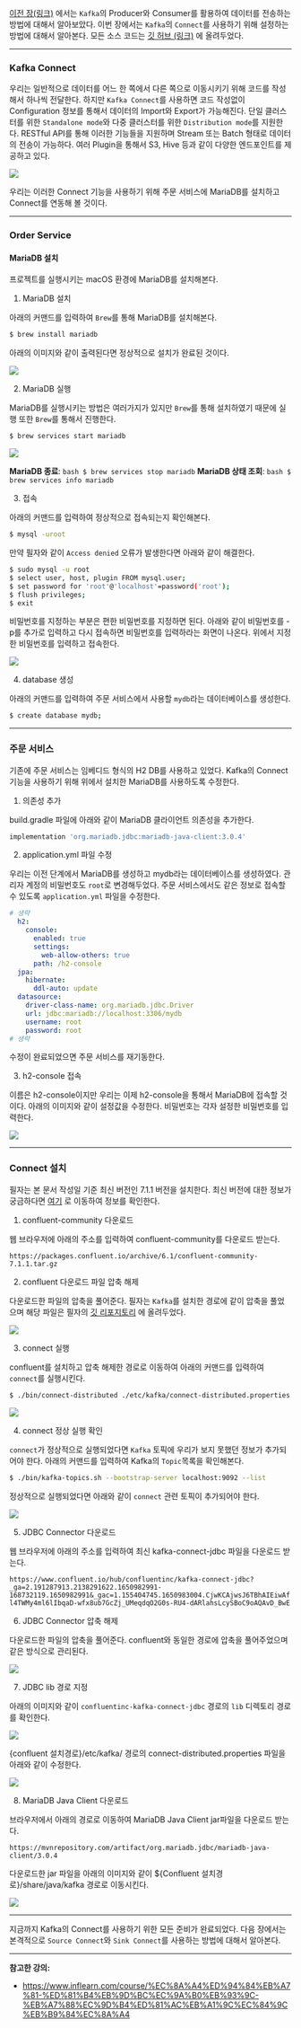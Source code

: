 [이전 장(링크)](https://imprint.tistory.com/232) 에서는 `Kafka`의 Producer와 Consumer를 활용하여 데이터를 전송하는 방법에 대해서 알아보았다.
이번 장에서는 `Kafka`의 `Connect`를 사용하기 위해 설정하는 방법에 대해서 알아본다.
모든 소스 코드는 [깃 허브 (링크)](https://github.com/roy-zz/spring-cloud) 에 올려두었다.

---

### Kafka Connect

우리는 일반적으로 데이터를 어느 한 쪽에서 다른 쪽으로 이동시키기 위해 코드를 작성해서 하나씩 전달한다.
하지만 `Kafka Connect`를 사용하면 코드 작성없이 Configuration 정보를 통해서 데이터의 Import와 Export가 가능해진다.
단일 클러스터를 위한 `Standalone mode`와 다중 클러스터를 위한 `Distribution mode`를 지원한다.
RESTful API를 통해 이러한 기능들을 지원하며 Stream 또는 Batch 형태로 데이터의 전송이 가능하다.
여러 Plugin을 통해서 S3, Hive 등과 같이 다양한 엔드포인트를 제공하고 있다.

![](connect_image/connector-flow.png)

우리는 이러한 Connect 기능을 사용하기 위해 주문 서비스에 MariaDB를 설치하고 Connect를 연동해 볼 것이다.

---

### Order Service

#### MariaDB 설치

프로젝트를 실행시키는 macOS 환경에 MariaDB를 설치해본다.

1. MariaDB 설치

아래의 커맨드를 입력하여 `Brew`를 통해 MariaDB를 설치해본다.

```bash
$ brew install mariadb
```

아래의 이미지와 같이 출력된다면 정상적으로 설치가 완료된 것이다.

![](connect_image/installed-mariadb.png)

2. MariaDB 실행

MariaDB를 실행시키는 방법은 여러가지가 있지만 `Brew`를 통해 설치하였기 때문에 실행 또한 `Brew`를 통해서 진행한다.

```bash 
$ brew services start mariadb
```

![](connect_image/started-mariadb.png)

**MariaDB 종료**: ```bash $ brew services stop mariadb```
**MariaDB 상태 조회**: ```bash $ brew services info mariadb```

3. 접속

아래의 커맨드를 입력하여 정상적으로 접속되는지 확인해본다.

```bash
$ mysql -uroot
```

만약 필자와 같이 `Access denied` 오류가 발생한다면 아래와 같이 해결한다.

```bash
$ sudo mysql -u root
$ select user, host, plugin FROM mysql.user;
$ set password for 'root'@'localhost'=password('root');
$ flush privileges;
$ exit
```

비밀번호를 지정하는 부분은 편한 비밀번호를 지정하면 된다.
아래와 같이 비밀번호를 -p를 추가로 입력하고 다시 접속하면 비밀번호를 입력하라는 화면이 나온다.
위에서 지정한 비밀번호를 입력하고 접속한다.

![](connect_image/renew-mariadb-password.png)

4. database 생성

아래의 커맨드를 입력하여 주문 서비스에서 사용할 `mydb`라는 데이터베이스를 생성한다.

```bash
$ create database mydb;
```

---

### 주문 서비스

기존에 주문 서비스는 임베디드 형식의 H2 DB를 사용하고 있었다.
Kafka의 Connect 기능을 사용하기 위해 위에서 설치한 MariaDB를 사용하도록 수정한다.

1. 의존성 추가

build.gradle 파일에 아래와 같이 MariaDB 클라이언트 의존성을 추가한다.

```bash
implementation 'org.mariadb.jdbc:mariadb-java-client:3.0.4'
```

2. application.yml 파일 수정

우리는 이전 단계에서 MariaDB를 생성하고 mydb라는 데이터베이스를 생성하였다.
관리자 계정의 비밀번호도 `root`로 변경해두었다.
주문 서비스에서도 같은 정보로 접속할 수 있도록 `application.yml` 파일을 수정한다.

```yaml
# 생략
  h2:
    console:
      enabled: true
      settings:
        web-allow-others: true
      path: /h2-console
  jpa:
    hibernate:
      ddl-auto: update
  datasource:
    driver-class-name: org.mariadb.jdbc.Driver
    url: jdbc:mariadb://localhost:3306/mydb
    username: root
    password: root
# 생략
```

수정이 완료되었으면 주문 서비스를 재기동한다.

3. h2-console 접속

이름은 h2-console이지만 우리는 이제 h2-console을 통해서 MariaDB에 접속할 것이다.
아래의 이미지와 같이 설정값을 수정한다. 비밀번호는 각자 설정한 비밀번호를 입력한다.

![](connect_image/h2-console-set-mariadb.png)

---

### Connect 설치

필자는 본 문서 작성일 기준 최신 버전인 7.1.1 버전을 설치한다.
최신 버전에 대한 정보가 궁금하다면 [여기](https://docs.confluent.io/platform/current/release-notes/index.html) 로 이동하여 정보를 확인한다.

1. confluent-community 다운로드

웹 브라우저에 아래의 주소를 입력하여 confluent-community를 다운로드 받는다.

`https://packages.confluent.io/archive/6.1/confluent-community-7.1.1.tar.gz`

2. confluent 다운로드 파일 압축 해제

다운로드한 파일의 압축을 풀어준다.
필자는 `Kafka`를 설치한 경로에 같이 압축을 풀었으며 해당 파일은 필자의 [깃 리포지토리](https://github.com/roy-zz/spring-cloud) 에 올려두었다.

![](connect_image/add-confluent.png)

3. connect 실행

confluent를 설치하고 압축 해제한 경로로 이동하여 아래의 커맨드를 입력하여 `connect`를 실행시킨다.

```bash
$ ./bin/connect-distributed ./etc/kafka/connect-distributed.properties
```

![](connect_image/start-connect.png)

4. connect 정상 실행 확인

`connect`가 정상적으로 실행되었다면 `Kafka` 토픽에 우리가 보지 못했던 정보가 추가되어야 한다.
아래의 커맨드를 입력하여 Kafka의 `Topic`목록을 확인해본다.

```bash
$ ./bin/kafka-topics.sh --bootstrap-server localhost:9092 --list
```

정상적으로 실행되었다면 아래와 같이 `connect` 관련 토픽이 추가되어야 한다.

![](connect_image/add-topic-for-connect.png)

5. JDBC Connector 다운로드

웹 브라우저에 아래의 주소를 입력하여 최신 kafka-connect-jdbc 파일을 다운로드 받는다.

`https://www.confluent.io/hub/confluentinc/kafka-connect-jdbc?_ga=2.191287913.2138291622.1650982991-168732119.1650982991&_gac=1.155404745.1650983004.CjwKCAjwsJ6TBhAIEiwAfl4TWMy4ml6lIbqaD-wfx8ub7GcZj_UMeqdqO2G0s-RU4-dARlahsLcySBoC9oAQAvD_BwE`

6. JDBC Connector 압축 해제

다운로드한 파일의 압축을 풀어준다.
confluent와 동일한 경로에 압축을 풀어주었으며 같은 방식으로 관리된다.

![](connect_image/add-kafka-connect-jdbc.png)

7. JDBC lib 경로 지정

아래의 이미지와 같이 `confluentinc-kafka-connect-jdbc` 경로의 `lib` 디렉토리 경로를 확인한다.

![](connect_image/copy-lib-directory.png)

{confluent 설치경로}/etc/kafka/ 경로의 connect-distributed.properties 파일을 아래와 같이 수정한다.

![](connect_image/modify-plugin-path.png)

8. MariaDB Java Client 다운로드

브라우저에서 아래의 경로로 이동하여 MariaDB Java Client jar파일을 다운로드 받는다.

`https://mvnrepository.com/artifact/org.mariadb.jdbc/mariadb-java-client/3.0.4`

다운로드한 jar 파일을 아래의 이미지와 같이 ${Confluent 설치경로}/share/java/kafka 경로로 이동시킨다.

![](connect_image/add-mariadb-java-client.png)

---

지금까지 Kafka의 Connect를 사용하기 위한 모든 준비가 완료되었다.
다음 장에서는 본격적으로 `Source Connect`와 `Sink Connect`를 사용하는 방법에 대해서 알아본다.

---

**참고한 강의:**

- https://www.inflearn.com/course/%EC%8A%A4%ED%94%84%EB%A7%81-%ED%81%B4%EB%9D%BC%EC%9A%B0%EB%93%9C-%EB%A7%88%EC%9D%B4%ED%81%AC%EB%A1%9C%EC%84%9C%EB%B9%84%EC%8A%A4